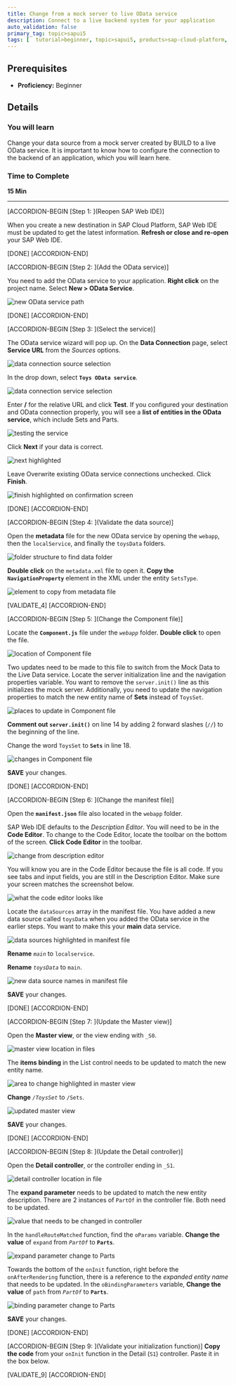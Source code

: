 ```yaml
---
title: Change from a mock server to live OData service
description: Connect to a live backend system for your application
auto_validation: false
primary_tag: topic>sapui5
tags: [  tutorial>beginner, topic>sapui5, products>sap-cloud-platform, products>sap-web-ide ]
---
```


## Prerequisites  
 - **Proficiency:** Beginner


## Details
### You will learn  
Change your data source from a mock server created by BUILD to a live OData service. It is important to know how to configure the connection to the backend of an application, which you will learn here.

### Time to Complete
**15 Min**

---

[ACCORDION-BEGIN [Step 1: ](Reopen SAP Web IDE)]

When you create a new destination in SAP Cloud Platform, SAP Web IDE must be updated to get the latest information. **Refresh or close and re-open** your SAP Web IDE.

[DONE]
[ACCORDION-END]

[ACCORDION-BEGIN [Step 2: ](Add the OData service)]

You need to add the OData service to your application. **Right click** on the project name. Select **New > OData Service**.

![new OData service path](1.png)

[DONE]
[ACCORDION-END]


[ACCORDION-BEGIN [Step 3: ](Select the service)]

The OData service wizard will pop up. On the **Data Connection** page, select **Service URL** from the _Sources_ options.

![data connection source selection](2.png)

In the drop down, select **`Toys OData service`**.

![data connection service selection](3.png)

Enter **/** for the relative URL and click **Test**. If you configured your destination and OData connection properly, you will see a **list of entities in the OData service**, which include Sets and Parts.

![testing the service](4.png)

Click **Next** if your data is correct.

![next highlighted](5.png)

Leave Overwrite existing OData service connections unchecked. Click **Finish**.

![finish highlighted on confirmation screen](6.png)

[DONE]
[ACCORDION-END]

[ACCORDION-BEGIN [Step 4: ](Validate the data source)]

Open the **metadata** file for the new OData service by opening the `webapp`, then the `localService`, and finally the `toysData` folders.

![folder structure to find data folder](validate-4-a.png)

**Double click** on the `metadata.xml` file to open it. **Copy the `NavigationProperty`** element in the XML under the entity `SetsType`.

![element to copy from metadata file](validate-4-b.png)


[VALIDATE_4]
[ACCORDION-END]

[ACCORDION-BEGIN [Step 5: ](Change the Component file)]

Locate the **`Component.js`** file under the *`webapp`* folder. **Double click** to open the file.

![location of Component file](7.png)

Two updates need to be made to this file to switch from the Mock Data to the Live Data service. Locate the server initialization line and the navigation properties variable. You want to remove the `server.init()` line as this initializes the mock server. Additionally, you need to update the navigation properties to match the new entity name of **Sets** instead of `ToysSet`.

![places to update in Component file](8.png)

**Comment out `server.init()`** on line 14 by adding 2 forward slashes (`//`) to the beginning of the line.

Change the word `ToysSet` to **`Sets`** in line 18.

![changes in Component file](9.png)

**SAVE** your changes.

[DONE]
[ACCORDION-END]

[ACCORDION-BEGIN [Step 6: ](Change the manifest file)]

Open the **`manifest.json`** file also located in the `webapp` folder.

SAP Web IDE defaults to the _Description Editor_. You will need to be in the **Code Editor**. To change to the Code Editor, locate the toolbar on the bottom of the screen. **Click Code Editor** in the toolbar.

![change from description editor](10a.png)

You will know you are in the Code Editor because the file is all code. If you see tabs and input fields, you are still in the Description Editor. Make sure your screen matches the screenshot below.

![what the code editor looks like](10b.png)

Locate the `dataSources` array in the manifest file. You have added a new data source called `toysData` when you added the OData service in the earlier steps. You want to make this your **main** data service.

![data sources highlighted in manifest file](10c.png)

**Rename** *`main`* to `localservice`.

**Rename** *`toysData`* to `main`.

![new data source names in manifest file](11.png)

**SAVE** your changes.

[DONE]
[ACCORDION-END]

[ACCORDION-BEGIN [Step 7: ](Update the Master view)]

Open the **Master view**, or the view ending with `_S0`.

![master view location in files](12.png)

The **items binding** in the List control needs to be updated to match the new entity name.

![area to change highlighted in master view](13.png)

**Change** *`/ToysSet`* to `/Sets`.

![updated master view](14.png)

**SAVE** your changes.

[DONE]
[ACCORDION-END]

[ACCORDION-BEGIN [Step 8: ](Update the Detail controller)]

Open the **Detail controller**, or the controller ending in `_S1`.

![detail controller location in file](15.png)

The **expand parameter** needs to be updated to match the new entity description. There are 2 instances of `PartOf` in the controller file. Both need to be updated.

![value that needs to be changed in controller](16.png)

In the `handleRouteMatched` function, find the `oParams` variable. **Change the value** of `expand` from *`PartOf`* to **`Parts`**.

![expand parameter change to Parts](17.png)

Towards the bottom of the `onInit` function, right before the `onAfterRendering` function, there is a reference to the _expanded entity name_ that needs to be updated. In the `oBindingParameters` variable, **Change the value** of `path` from *`PartOf`* to **`Parts`**.

![binding parameter change to Parts](18.png)

**SAVE** your changes.

[DONE]
[ACCORDION-END]

[ACCORDION-BEGIN [Step 9: ](Validate your initialization function)]
**Copy the code** from your `onInit` function in the Detail (`S1`) controller. Paste it in the box below.


[VALIDATE_9]
[ACCORDION-END]
